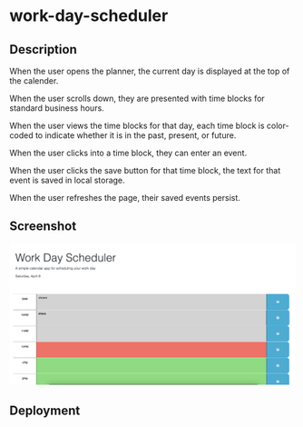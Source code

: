 # work-day-scheduler

## Description 

When the user opens the planner, the current day is displayed at the top of the calender.

When the user scrolls down, they are presented with time blocks for standard business hours.

When the user views the time blocks for that day, each time block is color-coded to indicate whether it is in the past, present, or future.

When the user clicks into a time block, they can enter an event.

When the user clicks the save button for that time block, the text for that event is saved in local storage.

When the user refreshes the page, their saved events persist.

## Screenshot
![work-day-scheduler](images/work-day-scheduler.png)


## Deployment 